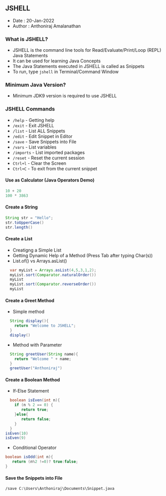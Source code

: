 ## JSHELL 
- Date : 20-Jan-2022
- Author : Anthoniraj Amalanathan

### What is JSHELL?
- JSHELL is the command line tools for Read/Evaluate/Print/Loop (REPL) Java Statements
- It can be used for learning Java Concepts
- The Java Statements executed in JSHELL is called as Snippets
- To run, type `jshell` in Terminal/Command Window

### Minimum Java Version?
- Minimum JDK9 version is required to use JSHELL

### JSHELL Commands
- `/help` - Getting help
- `/exit` - Exit JSHELL
- `/list` - List ALL Snippets
- `/edit` - Edit Snippet in Editor
- `/save` - Save Snippets into File
- `/vars` - List variables
- `/imports` - List imported packages
- `/reset` - Reset the current session
- `Ctrl+l` - Clear the Screen
- `Ctrl+C` - To exit from the current snippet

#### Use as Calculator (Java Operators Demo)
  ```java
  10 + 20
  100 * 3863
  ```

#### Create a String
  ```java
  String str = "Hello";
  str.toUpperCase()
  str.length()
  ```

#### Create a List
- Creatigng a Simple List
- Getting Dynamic Help of a Method (Press Tab after typing Char(s))
- List.of() vs Arrays.asList()

```java
  var myList = Arrays.asList(4,5,3,1,2);
  myList.sort(Comparator.naturalOrder())
  myList
  myList.sort(Comparator.reverseOrder())
  myList
```

#### Create a Greet Method
- Simple method 
```java
  String display(){
    return "Welcome to JSHELL";
  }
  display()
```

- Method with Parameter
```java
  String greetUser(String name){
    return "Welcome " + name;
  }
  greetUser("Anthoniraj")
```

#### Create a Boolean Method
- If-Else Statement

```java
  boolean isEven(int n){
    if (n % 2 == 0) {
       return true;
    }else{
       return false;
    }
  }
isEven(10)
isEven(9)
```
- Conditional Operator
```java
boolean isOdd(int n){ 
   return (n%2 !=0)? true:false; 
}
```

#### Save the Snippets into File
```
/save C:\Users\Anthoniraj\Documents\Snippet.java
```